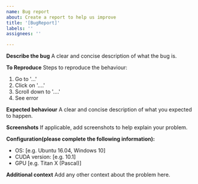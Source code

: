 ```yaml
---
name: Bug report
about: Create a report to help us improve
title: '[BugReport]'
labels: ''
assignees: ''

---
```


**Describe the bug**
A clear and concise description of what the bug is.

**To Reproduce**
Steps to reproduce the behaviour:
1. Go to '...'
2. Click on '....'
3. Scroll down to '....'
4. See error

**Expected behaviour**
A clear and concise description of what you expected to happen.

**Screenshots**
If applicable, add screenshots to help explain your problem.

**Configuration(please complete the following information):**
 - OS: [e.g. Ubuntu 16.04, Windows 10]
 - CUDA version: [e.g. 10.1]
 - GPU [e.g. Titan X (Pascal)]


**Additional context**
Add any other context about the problem here.